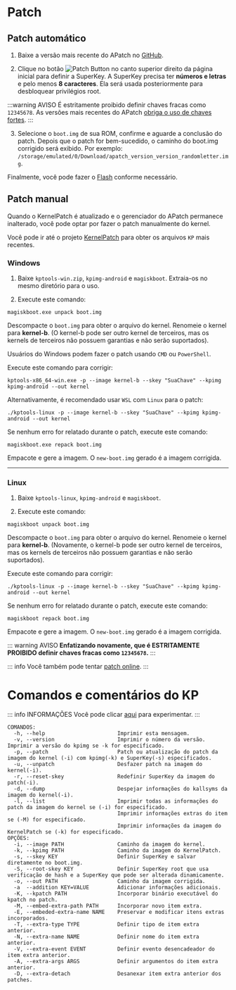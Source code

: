 # Patch

## Patch automático

1. Baixe a versão mais recente do APatch no [GitHub](https://github.com/bmax121/APatch/releases).

2. Clique no botão ![Patch Button](/PButton.png) no canto superior direito da página inicial para definir a SuperKey. A SuperKey precisa ter **números e letras** e pelo menos **8 caracteres**. Ela será usada posteriormente para desbloquear privilégios root.

:::warning AVISO
É estritamente proibido definir chaves fracas como `12345678`. As versões mais recentes do APatch [obriga o uso de chaves fortes](/pt_BR/warn).
:::

3. Selecione o `boot.img` de sua ROM, confirme e aguarde a conclusão do patch. Depois que o patch for bem-sucedido, o caminho do boot.img corrigido será exibido. Por exemplo: `/storage/emulated/0/Download/apatch_version_version_randomletter.img`.

Finalmente, você pode fazer o [Flash](/pt_BR/flash) conforme necessário.

## Patch manual

Quando o KernelPatch é atualizado e o gerenciador do APatch permanece inalterado, você pode optar por fazer o patch manualmente do kernel.

Você pode ir até o projeto [KernelPatch](https://github.com/bmax121/KernelPatch/releases) para obter os arquivos `KP` mais recentes.

### Windows

1. Baixe `kptools-win.zip`, `kpimg-android` e `magiskboot`. Extraia-os no mesmo diretório para o uso.

2. Execute este comando:

```
magiskboot.exe unpack boot.img
```

Descompacte o `boot.img` para obter o arquivo do kernel. Renomeie o kernel para **kernel-b**. (O kernel-b pode ser outro kernel de terceiros, mas os kernels de terceiros não possuem garantias e não serão suportados).

Usuários do Windows podem fazer o patch usando `CMD` ou `PowerShell`.

Execute este comando para corrigir:

```
kptools-x86_64-win.exe -p --image kernel-b --skey "SuaChave" --kpimg kpimg-android --out kernel
```

Alternativamente, é recomendado usar `WSL` com `Linux` para o patch:

```
./kptools-linux -p --image kernel-b --skey "SuaChave" --kpimg kpimg-android --out kernel
```

Se nenhum erro for relatado durante o patch, execute este comando:

```
magiskboot.exe repack boot.img
```

Empacote e gere a imagem. O `new-boot.img` gerado é a imagem corrigida.

---

### Linux

1. Baixe `kptools-linux`, `kpimg-android` e `magiskboot`.

2. Execute este comando:

```
magiskboot unpack boot.img
```

Descompacte o `boot.img` para obter o arquivo do kernel. Renomeie o kernel para **kernel-b**. (Novamente, o kernel-b pode ser outro kernel de terceiros, mas os kernels de terceiros não possuem garantias e não serão suportados).

Execute este comando para corrigir:

```
./kptools-linux -p --image kernel-b --skey "SuaChave" --kpimg kpimg-android --out kernel
```

Se nenhum erro for relatado durante o patch, execute este comando:

```
magiskboot repack boot.img
```

Empacote e gere a imagem. O `new-boot.img` gerado é a imagem corrigida.

::: warning AVISO
**Enfatizando novamente, que é ESTRITAMENTE PROIBIDO definir chaves fracas como `12345678`.**
:::

::: info
Você também pode tentar [patch online](https://kernelpatch-on-web.pages.dev/).
:::

# Comandos e comentários do KP

::: info INFORMAÇÕES
Você pode clicar [aqui](https://exame.apatch.top/) para experimentar.
:::

```
COMANDOS:
  -h, --help                       Imprimir esta mensagem.
  -v, --version                    Imprimir o número da versão. Imprimir a versão do kpimg se -k for especificado.
  -p, --patch                      Patch ou atualização do patch da imagem do kernel (-i) com kpimg(-k) e SuperKey(-s) especificados.
  -u, --unpatch                    Desfazer patch na imagem do kernel(-i).
  -r, --reset-skey                 Redefinir SuperKey da imagem do patch(-i).
  -d, --dump                       Despejar informações do kallsyms da imagem do kernel(-i).
  -l, --list                       Imprimir todas as informações do patch da imagem do kernel se (-i) for especificado.
                                   Imprimir informações extras do item se (-M) for especificado.
                                   Imprimir informações da imagem do KernelPatch se (-k) for especificado.
OPÇÕES:
  -i, --image PATH                 Caminho da imagem do kernel.
  -k, --kpimg PATH                 Caminho da imagem do KernelPatch.
  -s, --skey KEY                   Definir SuperKey e salvar diretamente no boot.img.
  -S, --root-skey KEY              Definir SuperKey root que usa verificação de hash e a SuperKey que pode ser alterada dinamicamente.
  -o, --out PATH                   Caminho da imagem corrigida.
  -a  --addition KEY=VALUE         Adicionar informações adicionais.
  -K, --kpatch PATH                Incorporar binário executável do kpatch no patch.
  -M, --embed-extra-path PATH      Incorporar novo item extra.
  -E, --embeded-extra-name NAME    Preservar e modificar itens extras incorporados.
  -T, --extra-type TYPE            Definir tipo de item extra anterior.
  -N, --extra-name NAME            Definir nome do item extra anterior.
  -V, --extra-event EVENT          Definir evento desencadeador do item extra anterior.
  -A, --extra-args ARGS            Definir argumentos do item extra anterior.
  -D, --extra-detach               Desanexar item extra anterior dos patches.
```
